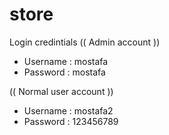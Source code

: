 # store



Login credintials
(( Admin account ))
- Username : mostafa
- Password : mostafa



(( Normal user account ))
- Username : mostafa2
- Password : 123456789
